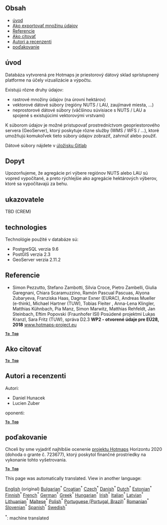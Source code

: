 <h2> Obsah </h2><ul><li> <a href="#Introduction">úvod</a> </li><li> <a href="#How-to-export-a-dataset">Ako exportovať množinu údajov</a> </li><li> <a href="#References">Referencie</a> </li><li> <a href="#How-to-cite">Ako citovať</a> </li><li> <a href="#Authors-and-reviewers">Autori a recenzenti</a> </li><li> <a href="#acknowledgement">poďakovanie</a> </li></ul><h2> úvod </h2><p> Databáza vytvorená pre Hotmaps je priestorový dátový sklad sprístupnený platforme na účely vizualizácie a výpočtu. </p><p> Existujú rôzne druhy údajov: </p><ul><li> rastrové množiny údajov (na úrovni hektárov) </li><li> vektorové dátové súbory (regióny NUTS / LAU, zaujímavé miesta, ...) </li><li> neprostorové dátové súbory (väčšinou súvisiace s NUTS / LAU a spojené s existujúcimi vektorovými vrstvami) </li></ul><p> K súborom údajov je možné pristupovať prostredníctvom geopriestorového servera (GeoServer), ktorý poskytuje rôzne služby (WMS / WFS / ...), ktoré umožňujú komukoľvek tieto súbory údajov zobraziť, zahrnúť alebo použiť. </p><p> Dátové súbory nájdete v <a href="https://gitlab.com/hotmaps">úložisku Gitlab</a> </p><h2> Dopyt </h2><p> Upozorňujeme, že agregácie pri výbere regiónov NUTS alebo LAU sú vopred vypočítané, a preto rýchlejšie ako agregácie hektárových výberov, ktoré sa vypočítavajú za behu. </p><h2> ukazovatele </h2><p> TBD (CREM) </p><h2> technologies </h2><p> Technológie použité v databáze sú: </p><ul><li> PostgreSQL verzia 9.6 </li><li> PostGIS verzia 2.3 </li><li> GeoServer verzia 2.11.2 </li></ul><h2> Referencie </h2><ul><li> Simon Pezzutto, Stefano Zambotti, Silvia Croce, Pietro Zambelli, Giulia Garegnani, Chiara Scaramuzzino, Ramón Pascual Pascuas, Alyona Zubaryeva, Franziska Haas, Dagmar Exner (EURAC), Andreas Mueller (e-think), Michael Hartner (TUW), Tobias Fleiter , Anna-Lena Klingler, Matthias Kühnbach, Pia Manz, Simon Marwitz, Matthias Rehfeldt, Jan Steinbach, Eftim Popovski (Fraunhofer ISI) Posúdené projektmi Lukas Kranzl, Sara Fritz (TUW), správa D2.3 <strong>WP2 - otvorené údaje pre EÚ28, 2018</strong> <a href="http://www.hotmaps-project.eu/wp-content/uploads/2018/05/D2.3-Hotmaps_FINAL-VERSION_for-upload.pdf">www.hotmaps-project.eu</a> </li></ul><p><ins> <code><strong><a href="#table-of-contents">To Top</a></strong></code> </ins> </p><h2> Ako citovať </h2><p><ins> <code><strong><a href="#table-of-contents">To Top</a></strong></code> </ins> </p><h2> Autori a recenzenti </h2><p> Autori: </p><ul><li> Daniel Hunacek </li><li> Lucien Zuber </li></ul><p> oponenti: </p><p><ins> <code><strong><a href="#table-of-contents">To Top</a></strong></code> </ins> </p><h2> poďakovanie </h2><p> Chceli by sme vyjadriť najhlbšie ocenenie <a href="https://www.hotmaps-project.eu">projektu Hotmaps</a> Horizontu 2020 (dohoda o grante č. 723677), ktorý poskytol finančné prostriedky na vykonanie tohto vyšetrovania. </p><p><ins> <code><strong><a href="#table-of-contents">To Top</a></strong></code> </ins> </p>

This page was automatically translated. View in another language:

[English](en-Database-behind-the-Hotmaps-toolbox) (original) [Bulgarian](bg-Database-behind-the-Hotmaps-toolbox)<sup>\*</sup> [Croatian](hr-Database-behind-the-Hotmaps-toolbox)<sup>\*</sup> [Czech](cs-Database-behind-the-Hotmaps-toolbox)<sup>\*</sup> [Danish](da-Database-behind-the-Hotmaps-toolbox)<sup>\*</sup> [Dutch](nl-Database-behind-the-Hotmaps-toolbox)<sup>\*</sup> [Estonian](et-Database-behind-the-Hotmaps-toolbox)<sup>\*</sup> [Finnish](fi-Database-behind-the-Hotmaps-toolbox)<sup>\*</sup> [French](fr-Database-behind-the-Hotmaps-toolbox)<sup>\*</sup> [German](de-Database-behind-the-Hotmaps-toolbox)<sup>\*</sup> [Greek](el-Database-behind-the-Hotmaps-toolbox)<sup>\*</sup> [Hungarian](hu-Database-behind-the-Hotmaps-toolbox)<sup>\*</sup> [Irish](ga-Database-behind-the-Hotmaps-toolbox)<sup>\*</sup> [Italian](it-Database-behind-the-Hotmaps-toolbox)<sup>\*</sup> [Latvian](lv-Database-behind-the-Hotmaps-toolbox)<sup>\*</sup> [Lithuanian](lt-Database-behind-the-Hotmaps-toolbox)<sup>\*</sup> [Maltese](mt-Database-behind-the-Hotmaps-toolbox)<sup>\*</sup> [Polish](pl-Database-behind-the-Hotmaps-toolbox)<sup>\*</sup> [Portuguese (Portugal, Brazil)](pt-Database-behind-the-Hotmaps-toolbox)<sup>\*</sup> [Romanian](ro-Database-behind-the-Hotmaps-toolbox)<sup>\*</sup>  [Slovenian](sl-Database-behind-the-Hotmaps-toolbox)<sup>\*</sup> [Spanish](es-Database-behind-the-Hotmaps-toolbox)<sup>\*</sup> [Swedish](sv-Database-behind-the-Hotmaps-toolbox)<sup>\*</sup> 

<sup>\*</sup>: machine translated
